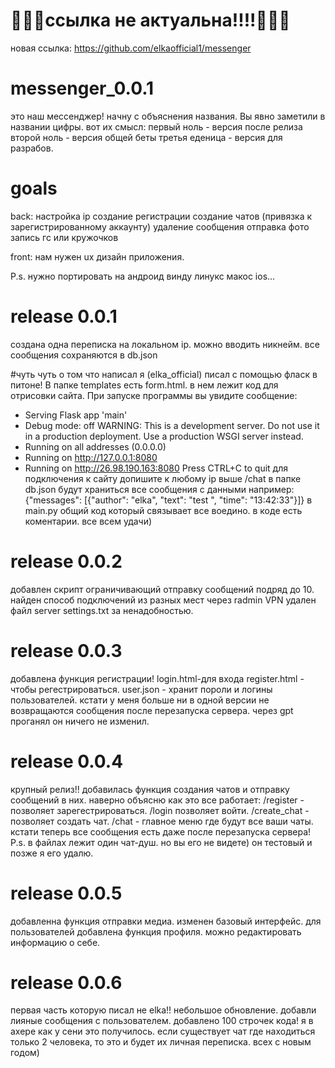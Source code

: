 # 🚨🚨🚨ссылка не актуальна!!!!🚨🚨🚨
новая ссылка: https://github.com/elkaofficial1/messenger

# messenger_0.0.1
это наш мессенджер!
начну с объяснения названия. Вы явно заметили в названии цифры. вот их смысл: 
первый ноль - версия после релиза
второй ноль - версия общей беты 
третья еденица - версия для разрабов.

# goals
back:
настройка ip
создание регистрации 
создание чатов (привязка к зарегистрированному аккаунту)
удаление сообщения 
отправка фото 
запись гс или кружочков

front:
нам нужен ux дизайн приложения.

P.s. нужно портировать на андроид винду линукс макос ios...

# release 0.0.1 
создана одна переписка на локальном ip. 
можно вводить никнейм.
все сообщения сохраняются в db.json 

#чуть чуть о том что написал я (elka_official)
писал с помощью фласк в питоне!
В папке templates есть form.html. в нем лежит код для отрисовки сайта. При запуске программы вы увидите сообщение:
* Serving Flask app 'main'
 * Debug mode: off
WARNING: This is a development server. Do not use it in a production deployment. Use a production WSGI server instead.
 * Running on all addresses (0.0.0.0)
 * Running on http://127.0.0.1:8080
 * Running on http://26.98.190.163:8080
Press CTRL+C to quit
для подключения к сайту допишите к любому ip выше /chat
в папке db.json будут храниться все сообщения с данными например: {"messages": [{"author": "elka", "text": "test ", "time": "13:42:33"}]}
в main.py общий код который связывает все воедино. в коде есть коментарии.
все всем удачи)
# release 0.0.2 
добавлен скрипт ограничивающий отправку сообщений подряд до 10. найден способ подключений из разных мест через radmin VPN
удален файл server settings.txt за ненадобностью.
# release 0.0.3 
добавлена функция регистрации! login.html-для входа register.html - чтобы регестрироваться. user.json - хранит пороли и логины пользователей. 
кстати у меня больше ни в одной версии не возвращаются сообщения после перезапуска сервера. через gpt проганял он ничего не изменил. 
# release 0.0.4
крупный релиз!!
добавилась функция создания чатов и отправку сообщений в них. 
наверно объясню как это все работает: /register - позволяет зарегестрироваться. /login позволяет войти. /create_chat - позволяет создать чат. /chat - главное меню где будут все ваши чаты. кстати теперь все сообщения есть даже после перезапуска сервера!
P.s. в файлах лежит один чат-душ. но вы его не видете) он тестовый и позже я его удалю.
# release 0.0.5
добавленна функция отправки медиа. изменен базовый интерфейс. для пользователей добавлена функция профиля. можно редактировать информацию о себе. 
# release 0.0.6
первая часть которую писал не elka!! небольшое обновление. добавли лияные сообщения с пользователем. добавлено 100 строчек кода! я в ахере как у сени это получилось. если существует чат где находиться только 2 человека, то это и будет их личная переписка. 
всех с новым годом)

